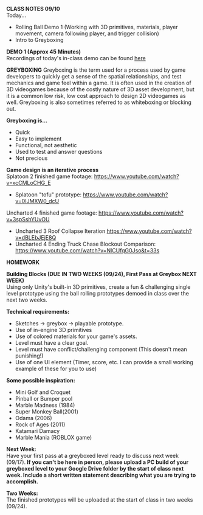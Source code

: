 __CLASS NOTES 09/10__  
Today...  
- Rolling Ball Demo 1 (Working with 3D primitives, materials, player movement, camera following player, and trigger collision)
- Intro to Greyboxing

__DEMO 1 (Approx 45 Minutes)__  
Recordings of today's in-class demo can be found [here](https://www.youtube.com/playlist?list=PL42xm44H83rJWDJNLTa2uIx_3vjdQI-xk)

__GREYBOXING__
Greyboxing is the term used for a process used by game developers to quickly get a sense of the spatial relationships, and test mechanics and game feel within a game. It is often used in the creation of 3D videogames because of the costly nature of 3D asset development, but it is a common low risk, low cost approach to design 2D videogames as well. Greyboxing is also sometimes referred to as whiteboxing or blocking out.

__Greyboxing is...__
- Quick
- Easy to implement
- Functional, not aesthetic
- Used to test and answer questions
- Not precious

__Game design is an iterative process__  
Splatoon 2 finished game footage: https://www.youtube.com/watch?v=xcCMLoCHG_E  
- Splatoon "tofu" prototype: https://www.youtube.com/watch?v=0IJMXW0_dcU

Uncharted 4 finished game footage: https://www.youtube.com/watch?v=3spSshYUvOU  
- Uncharted 3 Roof Collapse Iteration https://www.youtube.com/watch?v=dBLEbJEjE8Q
- Uncharted 4 Ending Truck Chase Blockout Comparison: https://www.youtube.com/watch?v=NlCUfqG0Jso&t=33s

__HOMEWORK__

__Building Blocks (DUE IN TWO WEEKS (09/24), First Pass at Greybox NEXT WEEK)__  
Using only Unity's built-in 3D primitives, create a fun & challenging single level prototype using the ball rolling prototypes demoed in class over the next two weeks.

__Technical requirements:__

- Sketches -> greybox -> playable prototype.
- Use of in-engine 3D primitives
- Use of colored materials for your game's assets.
- Level must have a clear goal.
- Level must have conflict/challenging component (This doesn't mean punishing!)
- Use of one UI element (Timer, score, etc. I can provide a small working example of these for you to use)

__Some possible inspiration:__
- Mini Golf and Croquet
- Pinball or Bumper pool
- Marble Madness (1984)
- Super Monkey Ball(2001)
- Odama (2006)
- Rock of Ages (2011)
- Katamari Damacy
- Marble Mania (ROBLOX game)

__Next Week:__  
Have your first pass at a greyboxed level ready to discuss next week (09/17). __If you can't be here in person, please upload a PC build of your greyboxed level to your Google Drive folder by the start of class next week. Include a short written statement describing what you are trying to accomplish.__

__Two Weeks:__  
The finished prototypes  will be uploaded at the start of class in two weeks (09/24).
